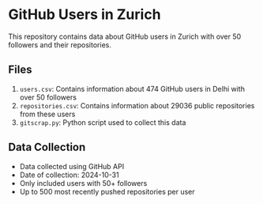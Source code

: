 # GitHub Users in Zurich

This repository contains data about GitHub users in Zurich with over 50 followers and their repositories.

## Files

1. `users.csv`: Contains information about 474 GitHub users in Delhi with over 50 followers
2. `repositories.csv`: Contains information about 29036 public repositories from these users
3. `gitscrap.py`: Python script used to collect this data

## Data Collection

- Data collected using GitHub API
- Date of collection: 2024-10-31
- Only included users with 50+ followers
- Up to 500 most recently pushed repositories per user
